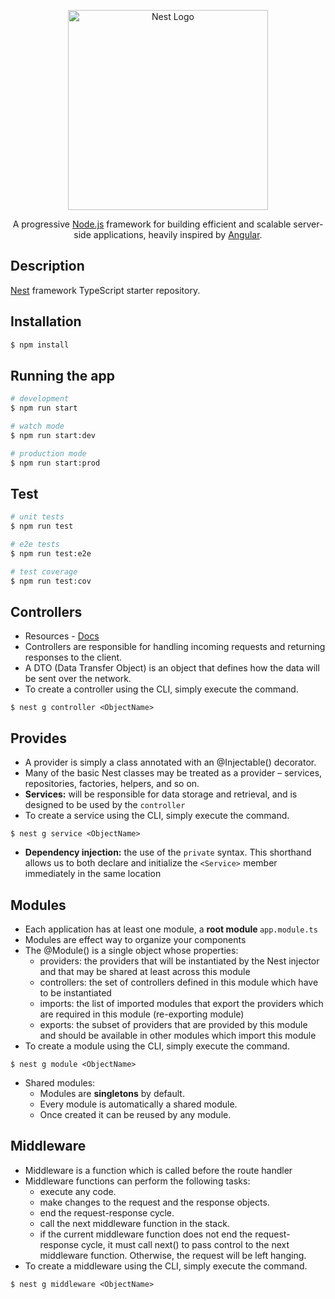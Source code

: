 <p align="center">
  <a href="http://nestjs.com/" target="blank"><img src="https://nestjs.com/img/logo_text.svg" width="320" alt="Nest Logo" /></a>
</p>

[travis-image]: https://api.travis-ci.org/nestjs/nest.svg?branch=master
[travis-url]: https://travis-ci.org/nestjs/nest
[linux-image]: https://img.shields.io/travis/nestjs/nest/master.svg?label=linux
[linux-url]: https://travis-ci.org/nestjs/nest
  
  <p align="center">A progressive <a href="http://nodejs.org" target="blank">Node.js</a> framework for building efficient and scalable server-side applications, heavily inspired by <a href="https://angular.io" target="blank">Angular</a>.</p>
    <p align="center">

## Description

[Nest](https://github.com/nestjs/nest) framework TypeScript starter repository.

## Installation

```bash
$ npm install
```

## Running the app

```bash
# development
$ npm run start

# watch mode
$ npm run start:dev

# production mode
$ npm run start:prod
```

## Test

```bash
# unit tests
$ npm run test

# e2e tests
$ npm run test:e2e

# test coverage
$ npm run test:cov
```

## Controllers 
 - Resources  - [Docs](https://docs.nestjs.com/controllers)
 - Controllers are responsible for handling incoming requests and returning responses to the client.
 - A DTO (Data Transfer Object) is an object that defines how the data will be sent over the network.
 - To create a controller using the CLI, simply execute the command.
  ```
  $ nest g controller <ObjectName>
  ```

## Provides
 - A provider is simply a class annotated with an @Injectable() decorator.
 - Many of the basic Nest classes may be treated as a provider – services, repositories, factories, helpers, and so on.
 - <b>Services:</b> will be responsible for data storage and retrieval, and is designed to be used by the `controller`
  - To create a service using the CLI, simply execute the command.
  ```
  $ nest g service <ObjectName>
  ```
  - <b>Dependency injection:</b> the use of the `private` syntax. This shorthand allows us to both declare and initialize the `<Service>` member immediately in the same location

## Modules
 - Each application has at least one module, a <b>root module </b> `app.module.ts`
 - Modules are effect way to organize your components
 - The @Module() is a single object whose properties: 
    * providers: the providers that will be instantiated by the Nest injector and that may be shared at least across this module
    * controllers: the set of controllers defined in this module which have to be instantiated
    * imports: the list of imported modules that export the providers which are required in this module (re-exporting module)
    * exports: the subset of providers that are provided by this module and should be available in other modules which import this module
  - To create a module using the CLI, simply execute the command.
  ```
  $ nest g module <ObjectName>
  ```
  - Shared modules: 
    * Modules are <b>singletons</b> by default.
    * Every module is automatically a shared module. 
    * Once created it can be reused by any module.

## Middleware 
 - Middleware is a function which is called before the route handler
 - Middleware functions can perform the following tasks:
    * execute any code.
    * make changes to the request and the response objects.
    * end the request-response cycle.
    * call the next middleware function in the stack.
    * if the current middleware function does not end the request-response cycle, it must call next() to pass control to the next middleware function. Otherwise, the request will be left hanging.
 - To create a middleware using the CLI, simply execute the command.
  ```
  $ nest g middleware <ObjectName>
  ```